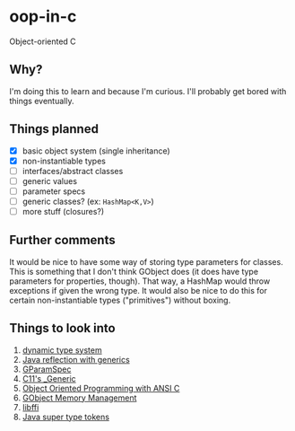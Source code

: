 # oop-in-c
Object-oriented C

## Why?
I'm doing this to learn and because I'm curious. I'll probably get bored with things eventually.

## Things planned
- [X] basic object system (single inheritance)
- [X] non-instantiable types
- [ ] interfaces/abstract classes
- [ ] generic values
- [ ] parameter specs
- [ ] generic classes? (ex: `HashMap<K,V>`)
- [ ] more stuff (closures?)

## Further comments
It would be nice to have some way of storing type parameters for classes. 
This is something that I don't think GObject does (it does have type parameters for properties, though).
That way, a HashMap would throw exceptions if given the wrong type.
It would also be nice to do this for certain non-instantiable types ("primitives") without boxing.

## Things to look into
1. [dynamic type system](https://en.wikipedia.org/wiki/Type_system#Static_and_dynamic_type_checking_in_practice)
2. [Java reflection with generics](http://stackoverflow.com/questions/3609799/how-to-get-type-parameter-values-using-java-reflection)
3. [GParamSpec](https://developer.gnome.org/gobject/stable/gobject-GParamSpec.html)
4. [C11's \_Generic](http://abissell.com/2014/01/16/c11s-_generic-keyword-macro-applications-and-performance-impacts/)
5. [Object Oriented Programming with ANSI C](https://www.cs.rit.edu/~ats/books/ooc.pdf)
6. [GObject Memory Management](https://developer.gnome.org/gobject/stable/gobject-memory.html)
7. [libffi](https://github.com/atgreen/libffi)
8. [Java super type tokens](http://gafter.blogspot.com/2006/12/super-type-tokens.html)

